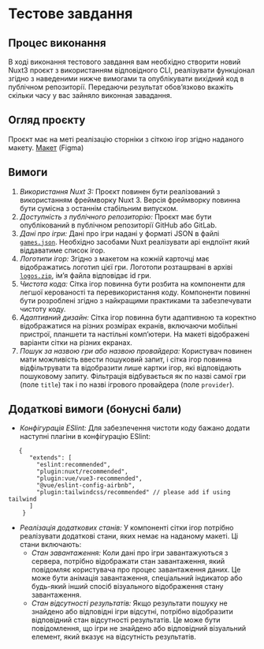 # Тестове завдання

## Процес виконання
В ході виконання тестового завдання вам необхідно створити новий Nuxt3 проєкт з використанням відповідного CLI, реалізувати функціонал згідно з наведеними нижче вимогами та опублікувати вихідний код в публічном репозиторії. Передаючи результат обовʼязково вкажіть скільки часу у вас зайняло виконная завадання.


## Огляд проєкту
Проєкт має на меті реалізацію сторніки з сіткою ігор згідно наданого макету.
[Макет](./mockup.fig) (Figma)

## Вимоги
1. *Використання Nuxt 3:* Проєкт повинен бути реалізований з використанням фреймворку Nuxt 3. Версія фреймворку повинна бути сумісна з останнім стабільним випуском.
2. *Доступність з публічного репозиторію:* Проєкт має бути опублікований в публічном репозиторії GitHub або GitLab.
4. *Дані про ігри:* Дані про ігри надані у форматі JSON в файлі [`games.json`](./games.json). Необхідно засобами Nuxt реалізувати api ендпоїнт який віддаватиме список ігор.
5. *Логотипи ігор:* Згідно з макетом на кожній карточці має відображатись логотип цієї гри. Логотопи розташрвані в архіві [`logos.zip`](./logos.zip), імʼя файла відповідає id гри.
6. *Чистота кода:* Сітка ігор повинна бути розбита на компоненти для легшої керованості та перевикористання коду. Компоненти повинні бути розроблені згідно з найкращими практиками та забезпечувати чистоту коду.
7. *Адаптивний дизайн:* Сітка ігор повинна бути адаптивною та коректно відображатися на різних розмірах екранів, включаючи мобільні пристрої, планшети та настільні комп’ютери. На макеті відображені варіанти сітки на різних екранах.
8. *Пошук за назвою гри або назвою провайдера:* Користувач повинен мати можливість ввести пошуковий запит, і сітка ігор повинна
   відфільтрувати та відобразити лише картки ігор, які відповідають пошуковому запиту. Фільтрація відбувається як по назві самої гри (поле `title`) так і по назві ігрового провайдера (поле `provider`).
   
## Додаткові вимоги (бонусні бали)
*  *Конфігурація ESlint:* Для забезпечення чистоти коду бажано додати наступні плагіни в конфігурацію ESlint:
```
   {
      "extends": [
        "eslint:recommended",
        "plugin:nuxt/recommended",
        "plugin:vue/vue3-recommended",
        "@vue/eslint-config-airbnb",
        "plugin:tailwindcss/recommended" // please add if using tailwind
      ]
    }
```

* *Реалізація додаткових станів:* У компоненті сітки ігор потрібно реалізувати додаткові стани, яких немає на наданому
  макеті. Ці стани включають:
    * *Стан завантаження:* Коли дані про ігри завантажуються з сервера, потрібно відображати стан завантаження, який повідомляє користувача про процес завантаження даних. Це може бути анімація завантаження, спеціальний індикатор або будь-який інший спосіб візуального відображення стану завантаження.
    * *Стан відсутності результатів:* Якщо результати пошуку не знайдено або відповідні ігри відсутні, потрібно відобразити відповідний стан відсутності результатів. Це може бути повідомлення, що ігри не знайдено або відповідний візуальний елемент, який вказує на відсутність результатів.

